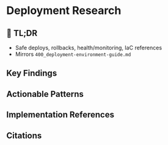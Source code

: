 <!-- CONTEXT_REFERENCE: 400_context-priority-guide.md -->

<!-- MODULE_REFERENCE: 400_deployment-environment-guide.md -->
# Deployment Research

<!-- ANCHOR: tldr -->
<a id="tldr"></a>

## 🔎 TL;DR

- Safe deploys, rollbacks, health/monitoring, IaC references
- Mirrors `400_deployment-environment-guide.md`

<!-- ANCHOR: key-findings -->
<a id="key-findings"></a>

## Key Findings

<!-- ANCHOR: actionable-patterns -->
<a id="actionable-patterns"></a>

## Actionable Patterns

<!-- ANCHOR: implementation-refs -->
<a id="implementation-refs"></a>

## Implementation References

<!-- ANCHOR: citations -->
<a id="citations"></a>

## Citations

